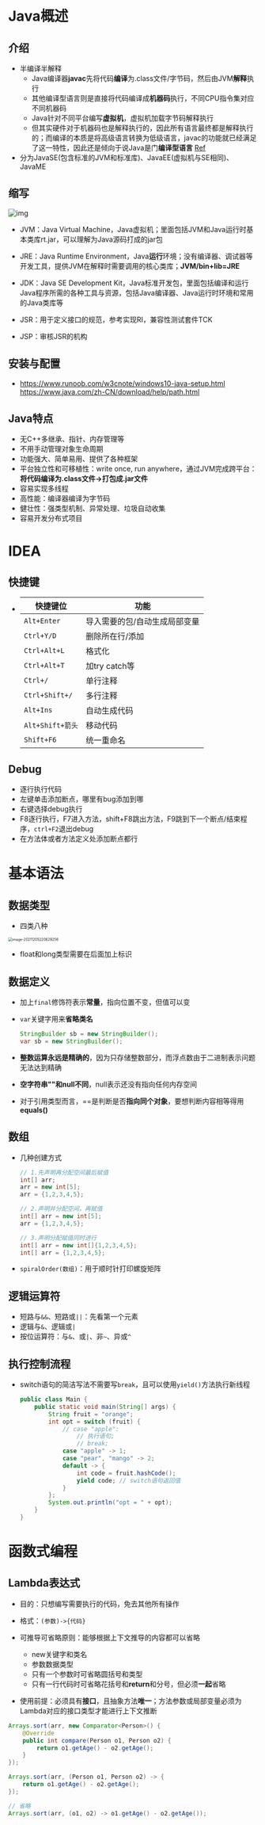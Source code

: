 # Java概述

## **介绍**

- 半编译半解释
  - Java编译器**javac**先将代码**编译**为.class文件/字节码，然后由JVM**解释**执行
  - 其他编译型语言则是直接将代码编译成**机器码**执行，不同CPU指令集对应不同机器码
  - Java针对不同平台编写**虚拟机**，虚拟机加载字节码解释执行
  - 但其实硬件对于机器码也是解释执行的，因此所有语言最终都是解释执行的；而编译的本质是将高级语言转换为低级语言，javac的功能就已经满足了这一特性，因此还是倾向于说Java是门**编译型语言** [Ref](https://www.zhihu.com/question/19608553/answer/14702010)
- 分为JavaSE(包含标准的JVM和标准库)、JavaEE(虚拟机与SE相同)、JavaME



## **缩写**

![img](https://img2018.cnblogs.com/blog/1362965/201901/1362965-20190114161305916-1522316322.png)

- JVM：Java Virtual Machine，Java虚拟机；里面包括JVM和Java运行时基本类库rt.jar，可以理解为Java源码打成的jar包
- JRE：Java Runtime Environment，Java**运行**环境；没有编译器、调试器等开发工具，提供JVM在解释时需要调用的核心类库；**JVM/bin+lib=JRE**
- JDK：Java SE Development Kit，Java标准开发包，里面包括编译和运行Java程序所需的各种工具与资源，包括Java编译器、Java运行时环境和常用的Java类库等


- JSR：用于定义接口的规范，参考实现RI，兼容性测试套件TCK


- JSP：审核JSR的机构



## **安装与配置**

- https://www.runoob.com/w3cnote/windows10-java-setup.html https://www.java.com/zh-CN/download/help/path.html



## **Java特点**

- 无C++多继承、指针、内存管理等
- 不用手动管理对象生命周期
- 功能强大、简单易用、提供了各种框架
- 平台独立性和可移植性：write once, run anywhere，通过JVM完成跨平台：**将代码编译为.class文件->打包成.jar文件**
- 容易实现多线程
- 高性能：编译器编译为字节码
- 健壮性：强类型机制、异常处理、垃圾自动收集
- 容易开发分布式项目



# IDEA

## 快捷键

- | 快捷键位         | 功能                          |
  | ---------------- | ----------------------------- |
  | `Alt+Enter`      | 导入需要的包/自动生成局部变量 |
  | `Ctrl+Y/D`       | 删除所在行/添加               |
  | `Ctrl+Alt+L`     | 格式化                        |
  | `Ctrl+Alt+T`     | 加try catch等                 |
  | `Ctrl+/`         | 单行注释                      |
  | `Ctrl+Shift+/`   | 多行注释                      |
  | `Alt+Ins`        | 自动生成代码                  |
  | `Alt+Shift+箭头` | 移动代码                      |
  | `Shift+F6`       | 统一重命名                    |



## Debug

- 逐行执行代码
- 左键单击添加断点，哪里有bug添加到哪
- 右键选择debug执行
- F8逐行执行，F7进入方法，shift+F8跳出方法，F9跳到下一个断点/结束程序，`ctrl+F2`退出debug
- 在方法体或者方法定义处添加断点都行



# 基本语法

## **数据类型**

- 四类八种

<img src="C:\Users\91494\AppData\Roaming\Typora\typora-user-images\image-20211205220629256.png" alt="image-20211205220629256" style="zoom: 50%;" />

- float和long类型需要在后面加上标识

## 数据定义

- 加上`final`修饰符表示**常量**，指向位置不变，但值可以变

- `var`关键字用来**省略类名**

  ```java
  StringBuilder sb = new StringBuilder();
  var sb = new StringBuilder();
  ```

- **整数运算永远是精确的**，因为只存储整数部分，而浮点数由于二进制表示问题无法达到精确

- **空字符串""和null不同**，null表示还没有指向任何内存空间

- 对于引用类型而言，==是判断是否**指向同个对象**，要想判断内容相等得用**equals()**



## 数组

- 几种创建方式

  ```java
  // 1.先声明再分配空间最后赋值
  int[] arr;
  arr = new int[5];
  arr = {1,2,3,4,5};
  
  // 2.声明并分配空间，再赋值
  int[] arr = new int[5];
  arr = {1,2,3,4,5};
  
  // 3.声明分配赋值同时进行
  int[] arr = new int[]{1,2,3,4,5};
  int[] arr = {1,2,3,4,5};
  ```

- `spiralOrder(数组)`：用于顺时针打印螺旋矩阵



## 逻辑运算符

- 短路与`&&`、短路或`||`：先看第一个元素
- 逻辑与`&`、逻辑或`|`
- 按位运算符：与`&`、或`|`、非`~`、异或`^`



## 执行控制流程

- switch语句的简洁写法不需要写`break`，且可以使用`yield()`方法执行新线程

  ```java
  public class Main {
      public static void main(String[] args) {
          String fruit = "orange";
          int opt = switch (fruit) {
              // case "apple":
                  // 执行语句;
                  // break;
              case "apple" -> 1;
              case "pear", "mango" -> 2;
              default -> {
                  int code = fruit.hashCode();
                  yield code; // switch语句返回值
              }
          };
          System.out.println("opt = " + opt);
      }
  }
  ```



# 函数式编程

## Lambda表达式

- 目的：只想编写需要执行的代码，免去其他所有操作
- 格式：`(参数)->{代码}`
- 可推导可省略原则：能够根据上下文推导的内容都可以省略
  - new关键字和类名
  - 参数数据类型
  - 只有一个参数时可省略圆括号和类型
  - 只有一行代码时可省略花括号和**return**和分号，但必须**一起**省略

- 使用前提：必须具有**接口**，且抽象方法**唯一**；方法参数或局部变量必须为Lambda对应的接口类型才能进行上下文推断

```java
Arrays.sort(arr, new Comparator<Person>() {
    @Override
    public int compare(Person o1, Person o2) {
        return o1.getAge() - o2.getAge();
    }
});

Arrays.sort(arr, (Person o1, Person o2) -> {
    return o1.getAge() - o2.getAge();
});

// 省略
Arrays.sort(arr, (o1, o2) -> o1.getAge() - o2.getAge());
```